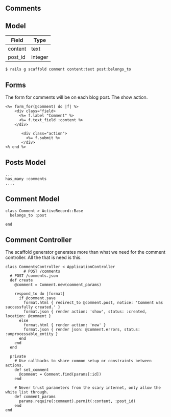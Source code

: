 ## Comments## Model| Field       | Type    ||-------------|---------|| content     | text    || post_id     | integer |	$ rails g scaffold comment content:text post:belongs_to	## FormsThe form for comments will be on each blog post. The show action.	<%= form_for(@comment) do |f| %>		<div class="field>		  <%= f.label "Comment" %>		  <%= f.text_field :content %>		</div>		           <div class="action">             <%= f.submit %>           </div>	<% end %>## Posts Model 		...	has_many :comments	....## Comment Model	class Comment > ActiveRecord::Base	  belongs_to :post		end## Comment ControllerThe scaffold generator generates more than what we need for the comment controller. All the that is need is this.	class CommentsController < ApplicationController		    # POST /comments	  # POST /comments.json	  def create	    @comment = Comment.new(comment_params)	    respond_to do |format|	      if @comment.save	        format.html { redirect_to @comment.post, notice: 'Comment was successfully created.' }	        format.json { render action: 'show', status: :created, location: @comment }	      else	        format.html { render action: 'new' }	        format.json { render json: @comment.errors, status: :unprocessable_entity }	      end	    end	  end	  private	    # Use callbacks to share common setup or constraints between actions.	    def set_comment	      @comment = Comment.find(params[:id])	    end	    # Never trust parameters from the scary internet, only allow the white list through.	    def comment_params	      params.require(:comment).permit(:content, :post_id)	    end	end  